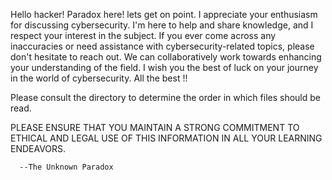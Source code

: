 Hello hacker! 
Paradox here! lets get on point.
I appreciate your enthusiasm for discussing cybersecurity. 
I'm here to help and share knowledge, and I respect your interest in the subject. 
If you ever come across any inaccuracies or need assistance with cybersecurity-related topics, please don't hesitate to reach out. 
We can collaboratively work towards enhancing your understanding of the field. 
I wish you the best of luck on your journey in the world of cybersecurity.
All the best !!              

Please consult the directory to determine the order in which files should be read.

PLEASE ENSURE THAT YOU MAINTAIN A STRONG COMMITMENT TO ETHICAL AND LEGAL USE OF THIS INFORMATION IN ALL YOUR LEARNING ENDEAVORS.




      --The Unknown Paradox
